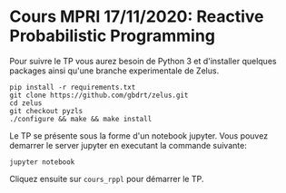 # Cours MPRI 17/11/2020: Reactive Probabilistic Programming

Pour suivre le TP vous aurez besoin de Python 3 et d'installer quelques packages ainsi qu'une branche experimentale de Zelus.

```
pip install -r requirements.txt
git clone https://github.com/gbdrt/zelus.git
cd zelus
git checkout pyzls
./configure && make && make install
```

Le TP se présente sous la forme d'un notebook jupyter.
Vous pouvez demarrer le server jupyter en executant la commande suivante:

```
jupyter notebook
```

Cliquez ensuite sur `cours_rppl` pour démarrer le TP.